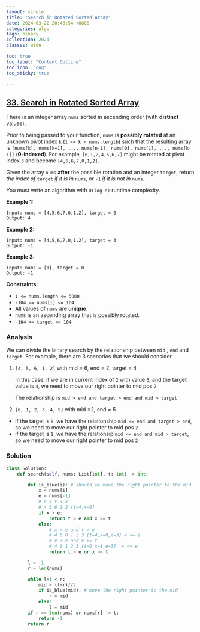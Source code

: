 ```yaml
---
layout: single
title: "Search in Rotated Sorted Array"
date: 2024-03-22 20:48:54 +0800
categories: algo
tags: binary
collection: 2024
classes: wide

toc: true
toc_label: "Content Outline"
toc_icon: "cog"
toc_sticky: true

---
```




## [33. Search in Rotated Sorted Array](https://leetcode.com/problems/search-in-rotated-sorted-array/)



There is an integer array `nums` sorted in ascending order (with **distinct** values).

Prior to being passed to your function, `nums` is **possibly rotated** at an unknown pivot index `k` (`1 <= k < nums.length`) such that the resulting array is `[nums[k], nums[k+1], ..., nums[n-1], nums[0], nums[1], ..., nums[k-1]]` (**0-indexed**). For example, `[0,1,2,4,5,6,7]` might be rotated at pivot index `3` and become `[4,5,6,7,0,1,2]`.

Given the array `nums` **after** the possible rotation and an integer `target`, return *the index of* `target` *if it is in* `nums`*, or* `-1` *if it is not in* `nums`.

You must write an algorithm with `O(log n)` runtime complexity.

 

**Example 1:**

```
Input: nums = [4,5,6,7,0,1,2], target = 0
Output: 4
```

**Example 2:**

```
Input: nums = [4,5,6,7,0,1,2], target = 3
Output: -1
```

**Example 3:**

```
Input: nums = [1], target = 0
Output: -1
```

 

**Constraints:**

- `1 <= nums.length <= 5000`
- `-104 <= nums[i] <= 104`
- All values of `nums` are **unique**.
- `nums` is an ascending array that is possibly rotated.
- `-104 <= target <= 104`

### Analysis

We can divide the binary search by the relationship between `mid` , `end` and `target`. For example, there are 3 scenarios that we should consider

1. `[4, 5, 6, 1, 2]` with mid = 6, end = 2, target = 4

   In this case, if we are in current index of `2` with value `6`, and the target value is `4`, we need to move our right pointer to mid pos `2`.

   The relationship is `mid > end and target > end and mid > target`

2.   `[6, 1, 2, 3, 4, 5]` with mid =2, end = 5

   - if the target is `6`.  we have the relationship `mid <= end and target > end`, so we need to move our right pointer to mid pos `2`
   - if the target is `1`, we have the relationsip `mid <= end and mid > target`, so  we need to move our right pointer to mid pos `2`

### Solution

```py
class Solution:
    def search(self, nums: List[int], t: int) -> int:

        def is_blue(i): # should we move the right pointer to the mid
            x = nums[i]
            e = nums[-1]
            # e < t < x
            # 4 5 6 1 2 [t=4,x=6]
            if x > e:
                return t > e and x >= t
            else:
                # x < e and t > e
                # 4 5 0 1 2 3 [t=4,x=0,e=3] x <= e
                # x < e and x >= t
                # 4 0 1 2 3 [t=0,x=1,e=3]  x <= e
                return t > e or x >= t 

        l = -1
        r = len(nums)

        while l+1 < r:
            mid = (l+r)//2
            if is_blue(mid): # move the right pointer to the mid
                r = mid
            else:
                l = mid
        if r == len(nums) or nums[r] != t:
            return -1
        return r
                
                
```

